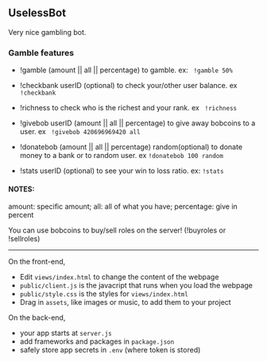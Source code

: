 ## UselessBot

Very nice gambling bot.

### Gamble features

+ !gamble (amount || all || percentage) to gamble. ex: ``` !gamble 50%```

+ !checkbank userID (optional) to check your/other user balance. ex ``` !checkbank ```

+ !richness to check who is the richest and your rank. ex ``` !richness```

+ !givebob userID (amount || all || percentage) to give away bobcoins to a user. ex ``` !givebob 420696969420 all```

+ !donatebob (amount || all || percentage) random(optional) to donate money to a bank or to random user. ex ```!donatebob 100 random```

+ !stats userID (optional) to see your win to loss ratio. ex: ```!stats ```

#### NOTES:

amount: specific amount; all: all of what you have; percentage: give in percent 

You can use bobcoins to buy/sell roles on the server! (!buyroles or !sellroles)

<hr>

On the front-end,

- Edit `views/index.html` to change the content of the webpage
- `public/client.js` is the javacript that runs when you load the webpage
- `public/style.css` is the styles for `views/index.html`
- Drag in `assets`, like images or music, to add them to your project

On the back-end,

- your app starts at `server.js`
- add frameworks and packages in `package.json`
- safely store app secrets in `.env` (where token is stored)